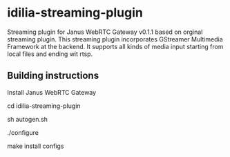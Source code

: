 # idilia-streaming-plugin

Streaming plugin for Janus WebRTC Gateway v0.1.1 based on orginal streaming plugin. This streaming plugin incorporates GStreamer Multimedia Framework at the backend. It supports all kinds of media input starting from local files and ending wit rtsp.

## Building instructions

Install Janus WebRTC Gateway

cd idilia-streaming-plugin

sh autogen.sh

./configure

make install configs
